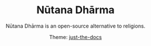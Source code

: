 <p align="center">
    <h1 align="center">Nūtana Dhārma</h1>
    <p align="center">Nūtana Dhārma is an open-source alternative to religions.</p>
    <p align="center">Theme: <a href="https://github.com/just-the-docs/just-the-docs">just-the-docs</a></p>
</p>
